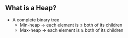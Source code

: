 ## What is a Heap?
- A complete binary tree
	- Min-heap -> each element is ≤ both of its children
	- Max-heap -> each element is ≥ both of its children
